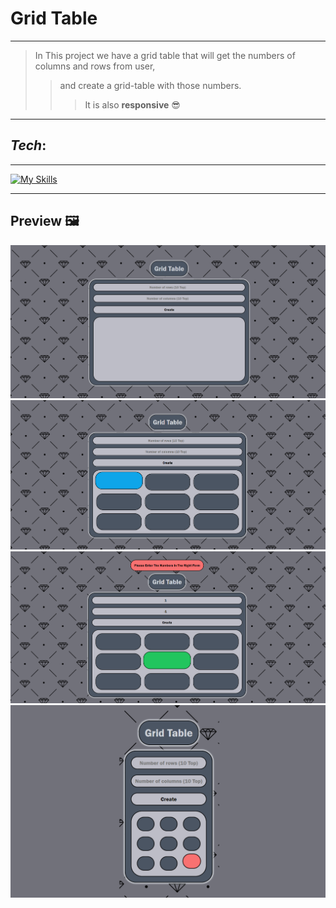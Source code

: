 # Grid Table
-------
>In This project we have a grid table that will get the numbers of columns and rows from user,
>>and create a grid-table with those numbers.
>>> It is also **responsive** 😎
--------
## *Tech*:
--------
[![My Skills](https://skillicons.dev/icons?i=html,css,js)](https://skillicons.dev)

--------
## Preview 🖼️
<img src="https://github.com/Ali-boorboor/Grid-Table/blob/main/Grid-Table.png">
<img src="https://github.com/Ali-boorboor/Grid-Table/blob/main/Grid-Table-active.png">
<img src="https://github.com/Ali-boorboor/Grid-Table/blob/main/Grid-Table-alert-box.png">
<img src="https://github.com/Ali-boorboor/Grid-Table/blob/main/Grid-Table-mobile-design.png">
